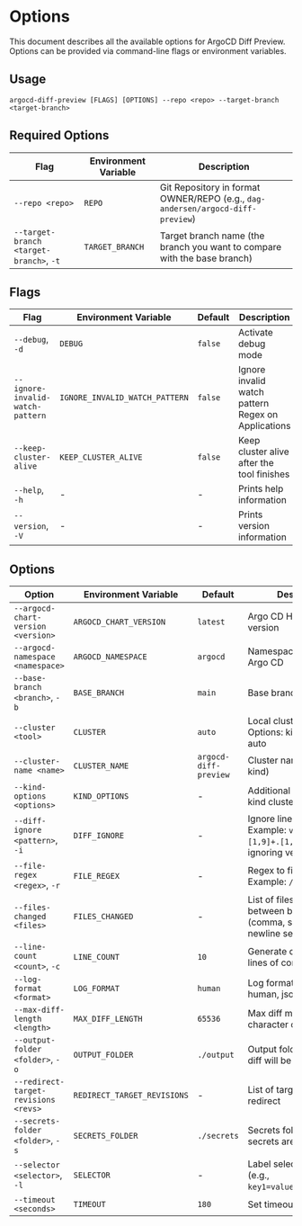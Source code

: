 # Options

This document describes all the available options for ArgoCD Diff Preview. Options can be provided via command-line flags or environment variables.

## Usage

```
argocd-diff-preview [FLAGS] [OPTIONS] --repo <repo> --target-branch <target-branch>
```

## Required Options

| Flag | Environment Variable | Description |
|------|---------------------|-------------|
| `--repo <repo>` | `REPO` | Git Repository in format OWNER/REPO (e.g., `dag-andersen/argocd-diff-preview`) |
| `--target-branch <target-branch>`, `-t` | `TARGET_BRANCH` | Target branch name (the branch you want to compare with the base branch) |

## Flags

| Flag | Environment Variable | Default | Description |
|------|---------------------|---------|-------------|
| `--debug`, `-d` | `DEBUG` | `false` | Activate debug mode |
| `--ignore-invalid-watch-pattern` | `IGNORE_INVALID_WATCH_PATTERN` | `false` | Ignore invalid watch pattern Regex on Applications |
| `--keep-cluster-alive` | `KEEP_CLUSTER_ALIVE` | `false` | Keep cluster alive after the tool finishes |
| `--help`, `-h` | - | - | Prints help information |
| `--version`, `-V` | - | - | Prints version information |

## Options

| Option | Environment Variable | Default | Description |
|--------|---------------------|---------|-------------|
| `--argocd-chart-version <version>` | `ARGOCD_CHART_VERSION` | `latest` | Argo CD Helm Chart version |
| `--argocd-namespace <namespace>` | `ARGOCD_NAMESPACE` | `argocd` | Namespace to use for Argo CD |
| `--base-branch <branch>`, `-b` | `BASE_BRANCH` | `main` | Base branch name |
| `--cluster <tool>` | `CLUSTER` | `auto` | Local cluster tool. Options: kind, minikube, auto |
| `--cluster-name <name>` | `CLUSTER_NAME` | `argocd-diff-preview` | Cluster name (only for kind) |
| `--kind-options <options>` | `KIND_OPTIONS` | - | Additional options for kind cluster creation |
| `--diff-ignore <pattern>`, `-i` | `DIFF_IGNORE` | - | Ignore lines in diff. Example: `v[1,9]+.[1,9]+.[1,9]+` for ignoring version changes |
| `--file-regex <regex>`, `-r` | `FILE_REGEX` | - | Regex to filter files. Example: `/apps_.*\.yaml` |
| `--files-changed <files>` | `FILES_CHANGED` | - | List of files changed between branches (comma, space or newline separated) |
| `--line-count <count>`, `-c` | `LINE_COUNT` | `10` | Generate diffs with \<n\> lines of context |
| `--log-format <format>` | `LOG_FORMAT` | `human` | Log format. Options: human, json |
| `--max-diff-length <length>` | `MAX_DIFF_LENGTH` | `65536` | Max diff message character count |
| `--output-folder <folder>`, `-o` | `OUTPUT_FOLDER` | `./output` | Output folder where the diff will be saved |
| `--redirect-target-revisions <revs>` | `REDIRECT_TARGET_REVISIONS` | - | List of target revisions to redirect |
| `--secrets-folder <folder>`, `-s` | `SECRETS_FOLDER` | `./secrets` | Secrets folder where the secrets are read from |
| `--selector <selector>`, `-l` | `SELECTOR` | - | Label selector to filter on (e.g., `key1=value1,key2=value2`) |
| `--timeout <seconds>` | `TIMEOUT` | `180` | Set timeout in seconds |
